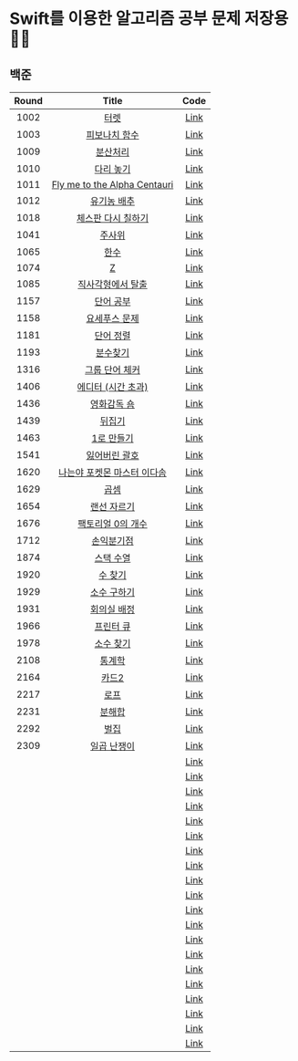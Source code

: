 # Swift를 이용한 알고리즘 공부 문제 저장용 🤜🏼
 
## 백준

|Round|Title|Code|
|:-------:|:-----:|:---:|
|1002|[터렛](https://www.acmicpc.net/problem/1002)|[Link](https://github.com/hogumachu/Coding-Test/blob/CodingTestPractice/ETC/1002%EB%B2%88.swift)|
|1003|[피보나치 함수](https://www.acmicpc.net/problem/1003)|[Link](https://github.com/hogumachu/Coding-Test/commit/f7113d0c1a7dd77359fecfbb4e69fa5c3f544b9c)|
|1009|[분산처리](https://www.acmicpc.net/problem/1009)|[Link](https://github.com/hogumachu/Coding-Test/commit/7e3999f27b5e28220232c500cfd2e77eb16a732e)|
|1010|[다리 놓기](https://www.acmicpc.net/problem/1010)|[Link](https://github.com/hogumachu/Coding-Test/commit/eef9d568754f3562abafa53f71a63eac520aee12)|
|1011|[Fly me to the Alpha Centauri](https://www.acmicpc.net/problem/1011)|[Link](https://github.com/hogumachu/Coding-Test/commit/c8d63b018ead9b7e21940dac1617956d6c5edc12)|
|1012|[유기농 배추](https://www.acmicpc.net/problem/1012)|[Link](https://github.com/hogumachu/Coding-Test/commit/590e975090a9f290d602193c5e824f3dd3991de1)|
|1018|[체스판 다시 칠하기](https://www.acmicpc.net/problem/1018)|[Link](https://github.com/hogumachu/Coding-Test/commit/4e9edd1e7bb7a9ca502aa55380cf85e64eca600e)|
|1041|[주사위](https://www.acmicpc.net/problem/1041)|[Link](https://github.com/hogumachu/Coding-Test/commit/db33da33e6ccd9ac1fd8b485eda07eb684e49c18)|
|1065|[한수](https://www.acmicpc.net/problem/1065)|[Link](https://github.com/hogumachu/Coding-Test/commit/a5a4522d1c01ee0942362fcdfd7f6e7a12727bfd)|
|1074|[Z](https://www.acmicpc.net/problem/1074)|[Link](https://github.com/hogumachu/Coding-Test/commit/1892d5c2b9a903dfd27ebb1e75c4c8393c4c4b6a)|
|1085|[직사각형에서 탈출](https://www.acmicpc.net/problem/1085)|[Link](https://github.com/hogumachu/Coding-Test/commit/7dfe3fd6a0fd5e55f5f175ab93c0bfd0056880d0)|
|1157|[단어 공부](https://www.acmicpc.net/problem/1157)|[Link](https://github.com/hogumachu/Coding-Test/commit/7d2b954ee6f6a46a4c646918f29a9ec21791206d)|
|1158|[요세푸스 문제](https://www.acmicpc.net/problem/1158)|[Link](https://github.com/hogumachu/Coding-Test/commit/929aee5af3fb610b63ab7246e66b0d8e38a8ab4c)|
|1181|[단어 정렬](https://www.acmicpc.net/problem/1181)|[Link](https://github.com/hogumachu/Coding-Test/commit/f5942d2f56611c0d91fda7b7d8078460ea4fe9d7)|
|1193|[분수찾기](https://www.acmicpc.net/problem/1193)|[Link](https://github.com/hogumachu/Coding-Test/commit/d36dccbc0106afdcdc904c31ebf82f9ef4e24b1d)|
|1316|[그룹 단어 체커](https://www.acmicpc.net/problem/1316)|[Link](https://github.com/hogumachu/Coding-Test/commit/1dcd280fd1aa96c582bfd262f50ee83d38800f11)|
|1406|[에디터 (시간 초과)](https://www.acmicpc.net/problem/1406)|[Link](https://github.com/hogumachu/Coding-Test/commit/25bf66b335d655a3ec44d33fdb4aa4c56bdd6a4f)|
|1436|[영화감독 숌](https://www.acmicpc.net/problem/1436)|[Link](https://github.com/hogumachu/Coding-Test/commit/a25fec8acb75240779a426a4b678b6d60e5f6d63)|
|1439|[뒤집기](https://www.acmicpc.net/problem/1439)|[Link](https://github.com/hogumachu/Coding-Test/commit/5be5d1dc7f9b1aa75ad5835fc66600830da9ee78)|
|1463|[1로 만들기](https://www.acmicpc.net/problem/1463)|[Link](https://github.com/hogumachu/Coding-Test/blob/CodingTestPractice/ETC/1463%EB%B2%88.swift)|
|1541|[잃어버린 괄호](https://www.acmicpc.net/problem/1541)|[Link](https://github.com/hogumachu/Coding-Test/blob/CodingTestPractice/ETC/1541%EB%B2%88.swift)|
|1620|[나는야 포켓몬 마스터 이다솜](https://www.acmicpc.net/problem/1620)|[Link](https://github.com/hogumachu/Coding-Test/blob/CodingTestPractice/ETC/1620%EB%B2%88.swift)|
|1629|[곱셈](https://www.acmicpc.net/problem/1629)|[Link](https://github.com/hogumachu/Coding-Test/blob/CodingTestPractice/ETC/1629%EB%B2%88.swift)|
|1654|[랜선 자르기](https://www.acmicpc.net/problem/1654)|[Link](https://github.com/hogumachu/Coding-Test/blob/CodingTestPractice/ETC/1654%EB%B2%88.swift)|
|1676|[팩토리얼 0의 개수](https://www.acmicpc.net/problem/1676)|[Link](https://github.com/hogumachu/Coding-Test/blob/CodingTestPractice/ETC/1676%EB%B2%88.swift)|
|1712|[손익분기점](https://www.acmicpc.net/problem/1712)|[Link](https://github.com/hogumachu/Coding-Test/blob/CodingTestPractice/ETC/1712%EB%B2%88.swift)|
|1874|[스택 수열](https://www.acmicpc.net/problem/1874)|[Link](https://github.com/hogumachu/Coding-Test/commit/a438b1d315e80afce8316981e189b53a8ebbcbc1)|
|1920|[수 찾기](https://www.acmicpc.net/problem/1920)|[Link](https://github.com/hogumachu/Coding-Test/commit/bb841f680fc0ad30e2848e66dad79948946444eb)|
|1929|[소수 구하기](https://www.acmicpc.net/problem/1929)|[Link](https://github.com/hogumachu/Coding-Test/blob/CodingTestPractice/ETC/1929%EB%B2%88.swift)|
|1931|[회의실 배정](https://www.acmicpc.net/problem/1931)|[Link](https://github.com/hogumachu/Coding-Test/blob/CodingTestPractice/ETC/1931%EB%B2%88.swift)|
|1966|[프린터 큐](https://www.acmicpc.net/problem/1966)|[Link](https://github.com/hogumachu/Coding-Test/blob/CodingTestPractice/ETC/1966%EB%B2%88.swift)|
|1978|[소수 찾기](https://www.acmicpc.net/problem/1978)|[Link](https://github.com/hogumachu/Coding-Test/blob/CodingTestPractice/ETC/1978%EB%B2%88.swift)|
|2108|[통계학](https://www.acmicpc.net/problem/2108)|[Link](https://github.com/hogumachu/Coding-Test/blob/CodingTestPractice/ETC/2108%EB%B2%88.swift)|
|2164|[카드2](https://www.acmicpc.net/problem/2164)|[Link](https://github.com/hogumachu/Coding-Test/blob/CodingTestPractice/ETC/2164%EB%B2%88.swift)|
|2217|[로프](https://www.acmicpc.net/problem/2217)|[Link](https://github.com/hogumachu/Coding-Test/blob/CodingTestPractice/ETC/2217%EB%B2%88.swift)|
|2231|[분해합](https://www.acmicpc.net/problem/2231)|[Link](https://github.com/hogumachu/Coding-Test/blob/CodingTestPractice/ETC/2231%EB%B2%88.swift)|
|2292|[벌집](https://www.acmicpc.net/problem/2292)|[Link](https://github.com/hogumachu/Coding-Test/blob/CodingTestPractice/ETC/2292%EB%B2%88.swift)|
|2309|[일곱 난쟁이](https://www.acmicpc.net/problem/2309)|[Link](https://github.com/hogumachu/Coding-Test/blob/CodingTestPractice/ETC/2309%EB%B2%88.swift)|
||[](https://www.acmicpc.net/problem/)|[Link]()|
||[](https://www.acmicpc.net/problem/)|[Link]()|
||[](https://www.acmicpc.net/problem/)|[Link]()|
||[](https://www.acmicpc.net/problem/)|[Link]()|
||[](https://www.acmicpc.net/problem/)|[Link]()|
||[](https://www.acmicpc.net/problem/)|[Link]()|
||[](https://www.acmicpc.net/problem/)|[Link]()|
||[](https://www.acmicpc.net/problem/)|[Link]()|
||[](https://www.acmicpc.net/problem/)|[Link]()|
||[](https://www.acmicpc.net/problem/)|[Link]()|
||[](https://www.acmicpc.net/problem/)|[Link]()|
||[](https://www.acmicpc.net/problem/)|[Link]()|
||[](https://www.acmicpc.net/problem/)|[Link]()|
||[](https://www.acmicpc.net/problem/)|[Link]()|
||[](https://www.acmicpc.net/problem/)|[Link]()|
||[](https://www.acmicpc.net/problem/)|[Link]()|
||[](https://www.acmicpc.net/problem/)|[Link]()|
||[](https://www.acmicpc.net/problem/)|[Link]()|
||[](https://www.acmicpc.net/problem/)|[Link]()|
||[](https://www.acmicpc.net/problem/)|[Link]()|











